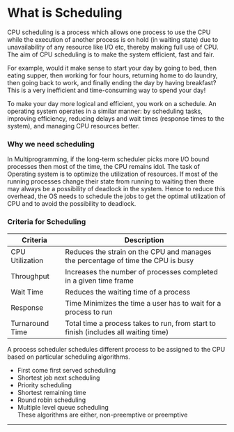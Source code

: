 # What is Scheduling  

 
  
CPU scheduling is a process which allows one process to use the CPU while the execution of another process is on hold (in waiting state) due to unavailability of any resource like I/O etc, thereby making full use of CPU. The aim of CPU scheduling is to make the system efficient, fast and fair.  

 For example, would it make sense to start your day by going to bed, then eating supper, then working for four hours, returning home to do laundry, then going back to work, and finally ending the day by having breakfast? This is a very inefficient and time-consuming way to spend your day!  

To make your day more logical and efficient, you work on a schedule. An operating system operates in a similar manner: by scheduling tasks, improving efficiency, reducing delays and wait times (response times to the system), and managing CPU resources better.


### Why we need scheduling
In Multiprogramming, if the long-term scheduler picks more I/O bound processes then most of the time, the CPU remains idol. The task of Operating system is to optimize the utilization of resources.
If most of the running processes change their state from running to waiting then there may always be a possibility of deadlock in the system. Hence to reduce this overhead, the OS needs to schedule the jobs to get the optimal utilization of CPU and to avoid the possibility to deadlock.

### Criteria for Scheduling
Criteria | Description
---------|------------
CPU Utilization | Reduces the strain on the CPU and manages the percentage of time the CPU is busy
Throughput | Increases the number of processes completed in a given time frame
Wait Time | Reduces the waiting time of a process 
Response  | Time Minimizes the time a user has to wait for a process to run
Turnaround Time | Total time a process takes to run, from start to finish (includes all waiting time)   
  
A process scheduler schedules different process to be assigned to the CPU based on particular scheduling algorithms. 
-	First come first served scheduling
-	Shortest job next scheduling 
-	Priority scheduling 
-	Shortest remaining time
-	Round robin scheduling
-	Multiple level queue scheduling    
These algorithms are either, non-preemptive or preemptive
------------------------------------------------------------------------
